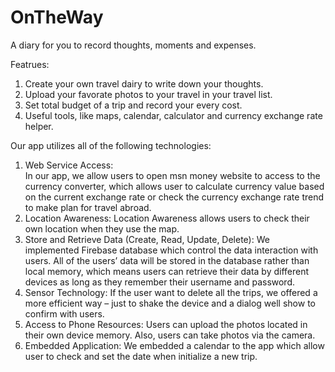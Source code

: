 # OnTheWay
A diary for you to record thoughts, moments and expenses. 

Featrues:
1. Create your own travel dairy to write down your thoughts.
2. Upload your favorate photos to your travel in your travel list.
3. Set total budget of a trip and record your every cost.
4. Useful tools, like maps, calendar, calculator and currency exchange rate helper.

Our app utilizes all of the following technologies:
1.	Web Service Access:  
In our app, we allow users to open msn money website to access to the currency converter, which allows user to calculate currency value based on the current exchange rate or check the currency exchange rate trend to make plan for travel abroad. 
2.	Location Awareness: 
Location Awareness allows users to check their own location when they use the map. 
3.	Store and Retrieve Data (Create, Read, Update, Delete): 
We implemented Firebase database which control the data interaction with users. All of the users’ data will be stored in the database rather than local memory, which means users can retrieve their data by different devices as long as they remember their username and password. 
4.	Sensor Technology: 
If the user want to delete all the trips, we offered a more efficient way – just to shake the device and a dialog well show to confirm with users. 
5.	Access to Phone Resources: 
Users can upload the photos located in their own device memory. Also, users can take photos via the camera. 
6.	Embedded Application: 
We embedded a calendar to the app which allow user to check and set the date when initialize a new trip.
